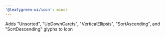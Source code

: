 ```yaml
---
'@leafygreen-ui/icon': minor
---
```


Adds "Unsorted", "UpDownCarets", "VerticalEllipsis", "SortAscending", and "SortDescending" glyphs to Icon
